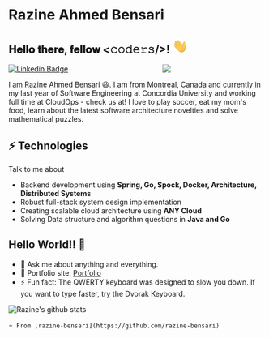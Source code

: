 # Razine Ahmed Bensari
<h2> 𝐇𝐞𝐥𝐥𝐨 𝐭𝐡𝐞𝐫𝐞, 𝐟𝐞𝐥𝐥𝐨𝐰 <𝚌𝚘𝚍𝚎𝚛𝚜/>! <img src="https://raw.githubusercontent.com/ABSphreak/ABSphreak/master/gifs/Hi.gif" width="30px"></h2>

<img align='right' src='https://user-images.githubusercontent.com/5713670/87202985-820dcb80-c2b6-11ea-9f56-7ec461c497c3.gif' width='200"'>

[![Linkedin Badge](https://img.shields.io/badge/LinkedIn-Razine-blue?style=flat-square&logo=Linkedin&logoColor=white&link=https://www.linkedin.com/in/razine-bensari/)](https://www.linkedin.com/in/razine-bensari/)

I am Razine Ahmed Bensari 😃. I am from Montreal, Canada and currently in my last year of Software Engineering at Concordia University and working full time at CloudOps - check us at! I love to play soccer, eat my mom's food, learn about the latest software architecture novelties and solve mathematical puzzles.
## ⚡ Technologies
Talk to me about
- Backend development using **Spring, Go, Spock, Docker, Architecture, Distributed Systems**
- Robust full-stack system design implementation
- Creating scalable cloud architecture using **ANY Cloud**
- Solving Data structure and algorithm questions in **Java and Go**
## Hello World!! 🤔
- 💬 Ask me about anything and everything.
- 🎯 Portfolio site: [Portfolio](https://razine-bensari.github.io/)
- ⚡ Fun fact: The QWERTY keyboard was designed to slow you down. If you want to type faster, try the Dvorak Keyboard.

![Razine's github stats](https://github-readme-stats.vercel.app/api?username=razine-bensari&hide=["issues"]&show_icons=true)

```⭐️ From [razine-bensari](https://github.com/razine-bensari)```
